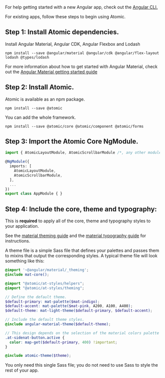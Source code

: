 For help getting started with a new Angular app, check out the [Angular CLI.]( https://cli.angular.io/)

For existing apps, follow these steps to begin using Atomic.

## Step 1: Install Atomic dependencies.
Install Angular Material, Angular CDK, Angular Flexbox and Lodash 
```
npm install --save @angular/material @angular/cdk @angular/flex-layout lodash @types/lodash
```

For more information about how to get started with Angular Material, check out the [Angular Material getting started guide](https://material.angular.io/guide/getting-started)

## Step 2: Install Atomic.
Atomic  is available as an npm package.
```
npm install --save @atomic
```

You can add the whole framework.
```
npm install --save @atomic/core @atomic/component @atomic/forms
```

## Step 3: Import the Atomic Core NgModule.
```typescript
import { AtomicLayoutModule, AtomicScrollbarModule /*, any other modules */ } from '@atomic/core';

@NgModule({
  imports: [
    AtomicLayoutModule,
    AtomicScrollbarModule,
  ],
  ...
})
export class AppModule { }
```

## Step 4: Include the core, theme and typography:
This is **required** to apply all of the core, theme and typography styles to your application.

See the [material theming guide](https://github.com/angular/material2/blob/master/guides/theming.md) and the 
[material typography guide](https://github.com/angular/material2/blob/master/guides/typography.md) for instructions.

A theme file is a simple Sass file that defines your palettes and passes them to mixins that output the corresponding 
styles. A typical theme file will look something like this:

```scss
@import '~@angular/material/_theming';
@include mat-core();

@import "@atomic/at-styles/helpers";
@import "@atomic/at-styles/theming";

// Define the default theme.
$default-primary: mat-palette($mat-indigo);
$default-accent: mat-palette($mat-pink, A200, A100, A400);
$default-theme: mat-light-theme($default-primary, $default-accent);

// Include the default theme styles.
@include angular-material-theme($default-theme);

// This design depends on the selection of the material colors palette
.at-sidenat-button.active {
  color: map-get($default-primary, 400) !important;
}

@include atomic-theme($theme);

```

You only need this single Sass file; you do not need to use Sass to style the rest of your app.